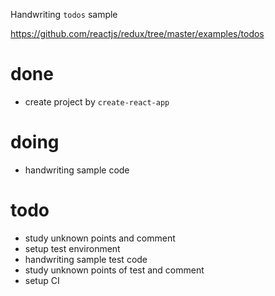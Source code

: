Handwriting `todos` sample

https://github.com/reactjs/redux/tree/master/examples/todos

# done

* create project by `create-react-app`

# doing

* handwriting sample code

# todo

* study unknown points and comment
* setup test environment
* handwriting sample test code
* study unknown points of test and comment
* setup CI

